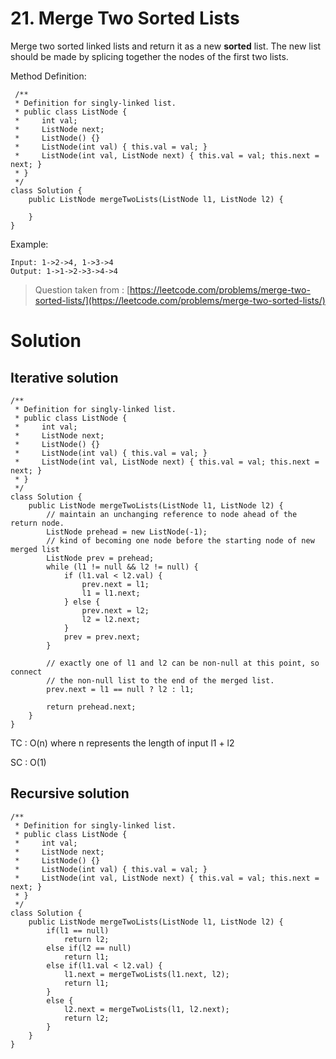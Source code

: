 # 21. Merge Two Sorted Lists


Merge two sorted linked lists and return it as a new  **sorted**  list. The new list should be made by splicing together the nodes of the first two lists.

Method Definition:

     /**
     * Definition for singly-linked list.
     * public class ListNode {
     *     int val;
     *     ListNode next;
     *     ListNode() {}
     *     ListNode(int val) { this.val = val; }
     *     ListNode(int val, ListNode next) { this.val = val; this.next = next; }
     * }
     */
    class Solution {
        public ListNode mergeTwoLists(ListNode l1, ListNode l2) {
            
        }
    }

Example:

    Input: 1->2->4, 1->3->4
    Output: 1->1->2->3->4->4

> Question taken from :
> [https://leetcode.com/problems/merge-two-sorted-lists/](https://leetcode.com/problems/merge-two-sorted-lists/)

# Solution
## Iterative solution
```
/**
 * Definition for singly-linked list.
 * public class ListNode {
 *     int val;
 *     ListNode next;
 *     ListNode() {}
 *     ListNode(int val) { this.val = val; }
 *     ListNode(int val, ListNode next) { this.val = val; this.next = next; }
 * }
 */
class Solution {
    public ListNode mergeTwoLists(ListNode l1, ListNode l2) {
        // maintain an unchanging reference to node ahead of the return node.
        ListNode prehead = new ListNode(-1);
        // kind of becoming one node before the starting node of new merged list
        ListNode prev = prehead;
        while (l1 != null && l2 != null) {
            if (l1.val < l2.val) {
                prev.next = l1;
                l1 = l1.next;
            } else {
                prev.next = l2;
                l2 = l2.next;
            }
            prev = prev.next;
        }

        // exactly one of l1 and l2 can be non-null at this point, so connect
        // the non-null list to the end of the merged list.
        prev.next = l1 == null ? l2 : l1;

        return prehead.next;
    }
}
```

TC : O(n) where n represents the length of input l1 + l2

SC : O(1)

## Recursive solution

    /**
     * Definition for singly-linked list.
     * public class ListNode {
     *     int val;
     *     ListNode next;
     *     ListNode() {}
     *     ListNode(int val) { this.val = val; }
     *     ListNode(int val, ListNode next) { this.val = val; this.next = next; }
     * }
     */
    class Solution {
        public ListNode mergeTwoLists(ListNode l1, ListNode l2) {
            if(l1 == null)
                return l2;
            else if(l2 == null)
                return l1;
            else if(l1.val < l2.val) {
                l1.next = mergeTwoLists(l1.next, l2);
                return l1;
            }
            else {
                l2.next = mergeTwoLists(l1, l2.next);
                return l2;
            }
        }
    }




